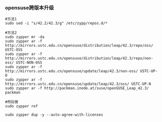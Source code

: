 ### opensuse跨版本升级
    #方法1
    sudo sed -i "s/42.2/42.3/g" /etc/zypp/repos.d/*

    #方法2
    sudo zypper mr -da
    sudo zypper ar -f http://mirrors.ustc.edu.cn/opensuse/distribution/leap/42.3/repo/oss/ USTC-OSS
    sudo zypper ar -f http://mirrors.ustc.edu.cn/opensuse/distribution/leap/42.3/repo/non-oss/ USTC-NON-OSS
    sudo zypper ar -f http://mirrors.ustc.edu.cn/opensuse/update/leap/42.3/non-oss/ USTC-UP-O
    sudo zypper ar -f http://mirrors.ustc.edu.cn/opensuse/update/leap/42.3/oss/ USTC-UP-N
    sudo zypper ar -f http://packman.inode.at/suse/openSUSE_Leap_42.3/ packman

    #然后做
    sudo zypper ref
    
    sudo zypper dup -y --auto-agree-with-licenses